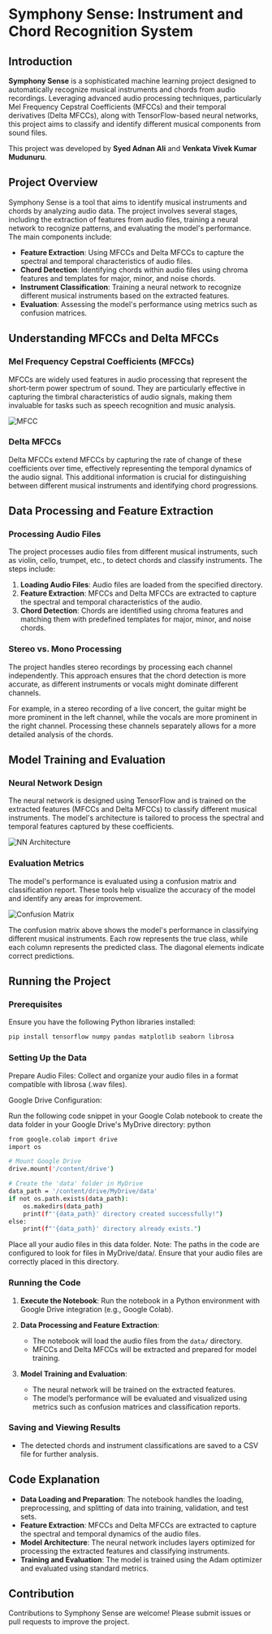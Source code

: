# Symphony Sense: Instrument and Chord Recognition System

## Introduction

**Symphony Sense** is a sophisticated machine learning project designed to automatically recognize musical instruments and chords from audio recordings. Leveraging advanced audio processing techniques, particularly Mel Frequency Cepstral Coefficients (MFCCs) and their temporal derivatives (Delta MFCCs), along with TensorFlow-based neural networks, this project aims to classify and identify different musical components from sound files.

This project was developed by **Syed Adnan Ali** and **Venkata Vivek Kumar Mudunuru**.

## Project Overview

Symphony Sense is a tool that aims to identify musical instruments and chords by analyzing audio data. The project involves several stages, including the extraction of features from audio files, training a neural network to recognize patterns, and evaluating the model's performance. The main components include:

- **Feature Extraction**: Using MFCCs and Delta MFCCs to capture the spectral and temporal characteristics of audio files.
- **Chord Detection**: Identifying chords within audio files using chroma features and templates for major, minor, and noise chords.
- **Instrument Classification**: Training a neural network to recognize different musical instruments based on the extracted features.
- **Evaluation**: Assessing the model's performance using metrics such as confusion matrices.

## Understanding MFCCs and Delta MFCCs

### Mel Frequency Cepstral Coefficients (MFCCs)

MFCCs are widely used features in audio processing that represent the short-term power spectrum of sound. They are particularly effective in capturing the timbral characteristics of audio signals, making them invaluable for tasks such as speech recognition and music analysis.

![MFCC](MFCC.png)


### Delta MFCCs

Delta MFCCs extend MFCCs by capturing the rate of change of these coefficients over time, effectively representing the temporal dynamics of the audio signal. This additional information is crucial for distinguishing between different musical instruments and identifying chord progressions.

## Data Processing and Feature Extraction

### Processing Audio Files

The project processes audio files from different musical instruments, such as violin, cello, trumpet, etc., to detect chords and classify instruments. The steps include:

1. **Loading Audio Files**: Audio files are loaded from the specified directory.
2. **Feature Extraction**: MFCCs and Delta MFCCs are extracted to capture the spectral and temporal characteristics of the audio.
3. **Chord Detection**: Chords are identified using chroma features and matching them with predefined templates for major, minor, and noise chords.

### Stereo vs. Mono Processing

The project handles stereo recordings by processing each channel independently. This approach ensures that the chord detection is more accurate, as different instruments or vocals might dominate different channels.

For example, in a stereo recording of a live concert, the guitar might be more prominent in the left channel, while the vocals are more prominent in the right channel. Processing these channels separately allows for a more detailed analysis of the chords.

## Model Training and Evaluation

### Neural Network Design

The neural network is designed using TensorFlow and is trained on the extracted features (MFCCs and Delta MFCCs) to classify different musical instruments. The model's architecture is tailored to process the spectral and temporal features captured by these coefficients.

![NN Architecture](Architecture.png)

### Evaluation Metrics

The model's performance is evaluated using a confusion matrix and classification report. These tools help visualize the accuracy of the model and identify any areas for improvement.

![Confusion Matrix](CM.png)

The confusion matrix above shows the model's performance in classifying different musical instruments. Each row represents the true class, while each column represents the predicted class. The diagonal elements indicate correct predictions.

## Running the Project

### Prerequisites

Ensure you have the following Python libraries installed:

```bash
pip install tensorflow numpy pandas matplotlib seaborn librosa
```

### Setting Up the Data

Prepare Audio Files: Collect and organize your audio files in a format compatible with librosa (.wav files).

Google Drive Configuration:

Run the following code snippet in your Google Colab notebook to create the data folder in your Google Drive's MyDrive directory:
python

```bash
from google.colab import drive
import os

# Mount Google Drive
drive.mount('/content/drive')

# Create the 'data' folder in MyDrive
data_path = '/content/drive/MyDrive/data'
if not os.path.exists(data_path):
    os.makedirs(data_path)
    print(f"'{data_path}' directory created successfully!")
else:
    print(f"'{data_path}' directory already exists.")
```   
Place all your audio files in this data folder.
Note: The paths in the code are configured to look for files in MyDrive/data/. Ensure that your audio files are correctly placed in this directory.

### Running the Code

1. **Execute the Notebook**: Run the notebook in a Python environment with Google Drive integration (e.g., Google Colab).

2. **Data Processing and Feature Extraction**:
   - The notebook will load the audio files from the `data/` directory.
   - MFCCs and Delta MFCCs will be extracted and prepared for model training.

3. **Model Training and Evaluation**:
   - The neural network will be trained on the extracted features.
   - The model’s performance will be evaluated and visualized using metrics such as confusion matrices and classification reports.

### Saving and Viewing Results

- The detected chords and instrument classifications are saved to a CSV file for further analysis.

## Code Explanation

- **Data Loading and Preparation**: The notebook handles the loading, preprocessing, and splitting of data into training, validation, and test sets.
- **Feature Extraction**: MFCCs and Delta MFCCs are extracted to capture the spectral and temporal dynamics of the audio files.
- **Model Architecture**: The neural network includes layers optimized for processing the extracted features and classifying instruments.
- **Training and Evaluation**: The model is trained using the Adam optimizer and evaluated using standard metrics.

## Contribution

Contributions to Symphony Sense are welcome! Please submit issues or pull requests to improve the project.


